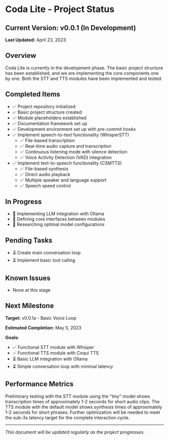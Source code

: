 # Coda Lite - Project Status

## Current Version: v0.0.1 (In Development)

**Last Updated:** April 23, 2023

## Overview

Coda Lite is currently in the development phase. The basic project structure has been established, and we are implementing the core components one by one. Both the STT and TTS modules have been implemented and tested.

## Completed Items

- ✅ Project repository initialized
- ✅ Basic project structure created
- ✅ Module placeholders established
- ✅ Documentation framework set up
- ✅ Development environment set up with pre-commit hooks
- ✅ Implement speech-to-text functionality (WhisperSTT)
  - ✅ File-based transcription
  - ✅ Real-time audio capture and transcription
  - ✅ Continuous listening mode with silence detection
  - ✅ Voice Activity Detection (VAD) integration
- ✅ Implement text-to-speech functionality (CSMTTS)
  - ✅ File-based synthesis
  - ✅ Direct audio playback
  - ✅ Multiple speaker and language support
  - ✅ Speech speed control

## In Progress

- 🔄 Implementing LLM integration with Ollama
- 🔄 Defining core interfaces between modules
- 🔄 Researching optimal model configurations

## Pending Tasks

- ⏳ Create main conversation loop
- ⏳ Implement basic tool calling

## Known Issues

- None at this stage

## Next Milestone

**Target:** v0.0.1a - Basic Voice Loop

**Estimated Completion:** May 5, 2023

**Goals:**
- ✅ Functional STT module with Whisper
- ✅ Functional TTS module with Coqui TTS
- ⏳ Basic LLM integration with Ollama
- ⏳ Simple conversation loop with minimal latency

## Performance Metrics

Preliminary testing with the STT module using the "tiny" model shows transcription times of approximately 1-2 seconds for short audio clips. The TTS module with the default model shows synthesis times of approximately 1-2 seconds for short phrases. Further optimization will be needed to meet the sub-3s latency target for the complete interaction cycle.

---

*This document will be updated regularly as the project progresses.*
